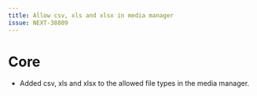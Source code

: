 ```yaml
---
title: Allow csv, xls and xlsx in media manager
issue: NEXT-38809
---
```


# Core

* Added csv, xls and xlsx to the allowed file types in the media manager.
